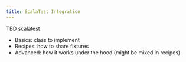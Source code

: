 ```yaml
---
title: ScalaTest Integration
---
```


TBD scalatest

- Basics: class to implement
- Recipes: how to share fixtures
- Advanced: how it works under the hood (might be mixed in recipes)
